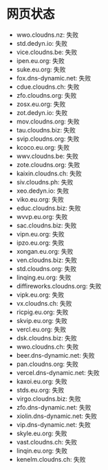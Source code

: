 # 网页状态
- wwo.cloudns.nz: 失败
- std.dedyn.io: 失败
- vice.cloudns.be: 失败
- ipen.eu.org: 失败
- suke.eu.org: 失败
- fox.dns-dynamic.net: 失败
- cdue.cloudns.ch: 失败
- zfo.cloudns.org: 失败
- zosx.eu.org: 失败
- zot.dedyn.io: 失败
- mov.cloudns.org: 失败
- tau.cloudns.biz: 失败
- svip.cloudns.org: 失败
- kcoco.eu.org: 失败
- wwv.cloudns.be: 失败
- zote.cloudns.org: 失败
- kaixin.cloudns.ch: 失败
- siv.cloudns.ph: 失败
- xeo.dedyn.io: 失败
- viko.eu.org: 失败
- educ.cloudns.biz: 失败
- wvvp.eu.org: 失败
- sac.cloudns.biz: 失败
- vipn.eu.org: 失败
- ipzo.eu.org: 失败
- xongan.eu.org: 失败
- ven.cloudns.biz: 失败
- std.cloudns.org: 失败
- linqing.eu.org: 失败
- diffireworks.cloudns.org: 失败
- vipk.eu.org: 失败
- vx.cloudns.ch: 失败
- ricpig.eu.org: 失败
- skvip.eu.org: 失败
- vercl.eu.org: 失败
- dsk.cloudns.biz: 失败
- wwo.cloudns.ch: 失败
- beer.dns-dynamic.net: 失败
- pan.cloudns.org: 失败
- vercel.dns-dynamic.net: 失败
- kaxoi.eu.org: 失败
- stds.eu.org: 失败
- virgo.cloudns.biz: 失败
- zfo.dns-dynamic.net: 失败
- xiolin.dns-dynamic.net: 失败
- vip.dns-dynamic.net: 失败
- skyle.eu.org: 失败
- vast.cloudns.ch: 失败
- linqin.eu.org: 失败
- kenelm.cloudns.ch: 失败
